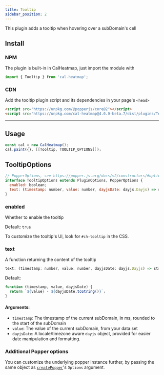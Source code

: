 ```yaml
---
title: Tooltip
sidebar_position: 2
---
```


<p class="subhead">This plugin adds a tooltip when hovering over a subDomain's cell</p>

## Install

### NPM

The plugin is built-in in CalHeatmap, just import the module with

```js
import { Tooltip } from 'cal-heatmap';
```

### CDN

Add the tooltip plugin script and its dependencies in your page's `<head>`

```html
<script src="https://unpkg.com/@popperjs/core@2"></script>
<script src="https://unpkg.com/cal-heatmap@4.0.0-beta.7/dist/plugins/Tooltip.min.js"></script>
```

<hr/>

## Usage

```js
const cal = new CalHeatmap();
cal.paint({}, [[Tooltip, TOOLTIP_OPTIONS]]);
```

## TooltipOptions

```js
// PopperOptions, see https://popper.js.org/docs/v2/constructors/#options
interface TooltipOptions extends PluginOptions, PopperOptions {
  enabled: boolean;
  text: (timestamp: number, value: number, dayjsDate: dayjs.Dayjs) => string;
}
```

### enabled

Whether to enable the tooltip

Default: `true`

To customize the tooltip's UI, look for `#ch-tooltip` in the CSS.

### text

A function returning the content of the tooltip

```js
text: (timestamp: number, value: number, dayjsDate: dayjs.Dayjs) => string;
```

Default:

```js
function (timestamp, value, dayjsDate) {
  return `${value} - ${dayjsDate.toString()}`;
}
```

#### Arguments:

- `timestamp`: The timestamp of the current subDomain, in ms, rounded to the start of the subDomain
- `value`: The value of the current subDomain, from your data set
- `dayjsDate`: A locale/timezone aware `dayjs` object, provided for easier date manipulation and formatting.

### Additional Popper options

You can customize the underlying popper instance further,
by passing the same object as [`createPopper`](https://popper.js.org/docs/v2/constructors/#options)'s `Options` argument.

